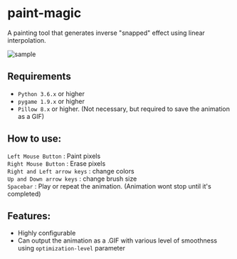 # paint-magic
A painting tool that generates inverse "snapped" effect using linear interpolation.

![sample](https://i.imgur.com/EaDQwRt.gif)

## Requirements
  * `Python 3.6.x` or higher
  * `pygame 1.9.x` or higher
  * `Pillow 8.x` or higher. (Not necessary, but required to save the animation as a GIF)

## How to use:
`Left Mouse Button`         : Paint pixels <br>
`Right Mouse Button`        : Erase pixels <br>
`Right and Left arrow keys` : change colors <br>
`Up and Down arrow keys`    : change brush size <br> 
`Spacebar`                  : Play or repeat the animation. (Animation wont stop until it's completed)

## Features:
 * Highly configurable
 * Can output the animation as a .GIF with various level of smoothness using ``optimization-level`` parameter
